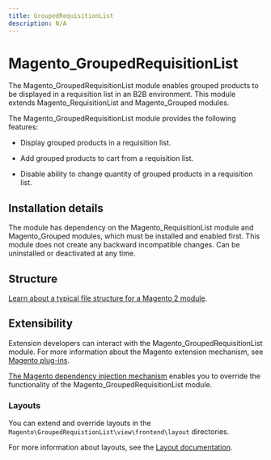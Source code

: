 ```yaml
---
title: GroupedRequisitionList
description: N/A
---
```


# Magento_GroupedRequisitionList

The Magento_GroupedRequisitionList module enables grouped products to be displayed in a requisition list in an B2B environment. This module extends Magento_RequisitionList and Magento_Grouped modules.

The Magento_GroupedRequisitionList module provides the following features:

* Display grouped products in a requisition list.

* Add grouped products to cart from a requisition list.

* Disable ability to change quantity of grouped products in a requisition list.

## Installation details

The module has dependency on the Magento_RequisitionList module and Magento_Grouped modules, which must be installed and enabled first. This module does not create any backward incompatible changes. Can be uninstalled or deactivated at any time.

## Structure

[Learn about a typical file structure for a Magento 2 module](https://developer.adobe.com/commerce/php/development/build/component-file-structure/).

## Extensibility

Extension developers can interact with the Magento_GroupedRequisitionList module. For more information about the Magento extension mechanism, see [Magento plug-ins](https://developer.adobe.com/commerce/php/development/components/plugins/).

[The Magento dependency injection mechanism](https://developer.adobe.com/commerce/php/development/components/dependency-injection/) enables you to override the functionality of the Magento_GroupedRequisitionList module.

### Layouts

You can extend and override layouts in the `Magento\GroupedRequistionList\view\frontend\layout` directories.

For more information about layouts, see the [Layout documentation](https://developer.adobe.com/commerce/frontend-core/guide/layouts/).
